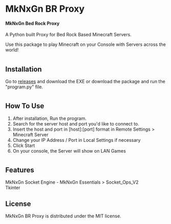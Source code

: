MkNxGn BR Proxy
=======

#### MkNxGn Bed Rock Proxy
A Python built Proxy for Bed Rock Based Minecraft Servers.

Use this package to play Minecraft on your Console with Servers across the world!

#

Installation
------------

Go to <a href="https://github.com/MkNxGn/BR_Proxy/releases">releases</a> and download the EXE or download the package and run the "program.py" file.

#
How To Use
------------
<ol>
    <li> After installation, Run the program.
    <li> Search for the server host and port you'd like to connect to.
    <li> Insert the host and port in [host]:[port] format in Remote Settings > Minecraft Server
    <li> Change your IP Address / Port in Local Settings if necessary
    <li> Click Start
    <li> On your console, the Server will show on LAN Games
</ol>

#
## Features
MkNxGn Socket Engine - MkNxGn Essentials > Socket_Ops_V2<br>
Tkinter

License
-------
MkNxGn BR Proxy is distributed under the MIT license.
